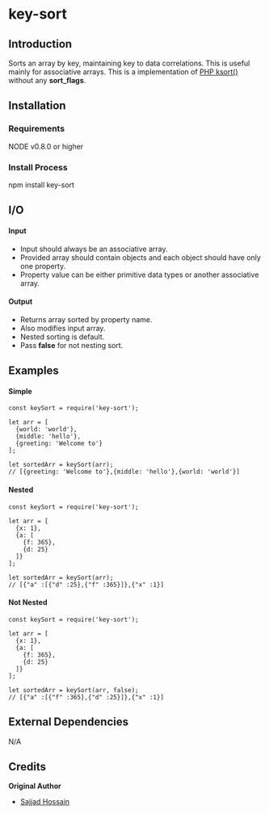 # key-sort

## Introduction


Sorts an array by key, maintaining key to data correlations. This is useful mainly for associative arrays.
This is a implementation of [PHP ksort()](http://php.net/manual/en/function.ksort.php) without any **sort_flags**.

## Installation

### Requirements

NODE v0.8.0 or higher

### Install Process
npm install key-sort

## I/O

#### Input
- Input should always be an associative array.
- Provided array should contain objects and each object should have only one property.
- Property value can be either primitive data types or another associative array.
#### Output
- Returns array sorted by property name.
- Also modifies input array.
- Nested sorting is default.
- Pass **false** for not nesting sort.

## Examples

#### Simple
```
const keySort = require('key-sort');

let arr = [
  {world: 'world'},
  {middle: 'hello'},
  {greeting: 'Welcome to'}
];

let sortedArr = keySort(arr);
// [{greeting: 'Welcome to'},{middle: 'hello'},{world: 'world'}]
```

#### Nested
```
const keySort = require('key-sort');

let arr = [
  {x: 1},
  {a: [
    {f: 365},
    {d: 25}
  ]}
];

let sortedArr = keySort(arr);
// [{"a" :[{"d" :25},{"f" :365}]},{"x" :1}]
```

#### Not Nested
```
const keySort = require('key-sort');

let arr = [
  {x: 1},
  {a: [
    {f: 365},
    {d: 25}
  ]}
];

let sortedArr = keySort(arr, false);
// [{"a" :[{"f" :365},{"d" :25}]},{"x" :1}]
```

## External Dependencies
N/A

## Credits

**Original Author**

* [Sajjad Hossain](https://github.com/Halum)
